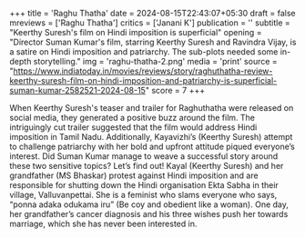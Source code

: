 +++
title = 'Raghu Thatha'
date = 2024-08-15T22:43:07+05:30
draft = false
mreviews = ['Raghu Thatha']
critics = ['Janani K']
publication = ''
subtitle = "Keerthy Suresh's film on Hindi imposition is superficial"
opening = "Director Suman Kumar's film, starring Keerthy Suresh and Ravindra Vijay, is a satire on Hindi imposition and patriarchy. The sub-plots needed some in-depth storytelling."
img = 'raghu-thatha-2.png'
media = 'print'
source = "https://www.indiatoday.in/movies/reviews/story/raghuthatha-review-keerthy-suresh-film-on-hindi-imposition-and-patriarchy-is-superficial-suman-kumar-2582521-2024-08-15"
score = 7
+++

When Keerthy Suresh's teaser and trailer for Raghuthatha were released on social media, they generated a positive buzz around the film. The intriguingly cut trailer suggested that the film would address Hindi imposition in Tamil Nadu. Additionally, Kayavizhi’s (Keerthy Suresh) attempt to challenge patriarchy with her bold and upfront attitude piqued everyone’s interest. Did Suman Kumar manage to weave a successful story around these two sensitive topics? Let’s find out! Kayal (Keerthy Suresh) and her grandfather (MS Bhaskar) protest against Hindi imposition and are responsible for shutting down the Hindi organisation Ekta Sabha in their village, Valluvanpettai. She is a feminist who slams everyone who says, “ponna adaka odukama iru” (Be coy and obedient like a woman). One day, her grandfather’s cancer diagnosis and his three wishes push her towards marriage, which she has never been interested in.
